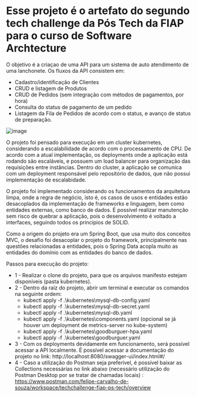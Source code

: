 # Esse projeto é o artefato do segundo tech challenge da Pós Tech da FIAP para o curso de Software Archtecture #

O objetivo é a criaçao de uma API para um sistema de auto atendimento de uma lanchonete.
Os fluxos da API consistem em:
 * Cadastro/identificação de Clientes
 * CRUD e listagem de Produtos
 * CRUD de Pedidos (sem integração com métodos de pagamentos, por hora)
 * Consulta do status de pagamento de um pedido
 * Listagem da Fila de Pedidos de acordo com o status, e avanço de status de preparação.
   
![image](https://github.com/felipecarvalhodesouza/techchallenge/assets/36648569/bd8b1d68-4428-4ff1-880c-649fb2cfa91a)

O projeto foi pensado para execução em um cluster kubernetes, considerando a escalabilidade de acordo com o processamento de CPU.
De acordo com a atual implementação, os deployments onde a aplicação está rodando são escaláveis, e possuem um load balancer para organização das requisições entre instâncias.
Dentro do cluster, a aplicação se comunica com um deployment responsável pelo repositório de dados, que não possui implementação de escalabidade.

O projeto foi implementado considerando os funcionamentos da arquitetura limpa, onde a regra de negócio, isto é, os casos de usos e entidades estão desacoplados da implementação de frameworks e linguagem, bem como entidades externas, como banco de dados.
É possível realizar manutenção sem risco de quebrar a aplicação, pois o desenvolvimento é voltado a interfaces, seguindo todos os princípios de SOLID.

Como a origem do projeto era um Spring Boot, que usa muito dos conceitos MVC, o desafio foi desacoplar o projeto do framework, principalmente nas questões relacionadas a entidades, pois o Spring Data acopla muito as entidades do domínio com as entidades do banco de dados.

Passos para execução do projeto:
* 1 - Realizar o clone do projeto, para que os arquivos manifesto estejam disponíveis (pasta kubernetes).
* 2 - Dentro da raiz do projeto, abrir um terminal e executar os comandos na seguinte ordem:
   * kubectl apply -f .\kubernetes\mysql-db-config.yaml
   * kubectl apply -f .\kubernetes\mysql-db-secret.yaml
   * kubectl apply -f .\kubernetes\mysql-db.yaml
   * kubectl apply -f .\kubernetes\components.yaml (opcional se já houver um deployment de metrics-server no kube-system)
   * kubectl apply -f .\kubernetes\goodburguer-hpa.yaml
   * kubectl apply -f .\kubernetes\goodburguer.yaml
* 3 - Com os deployments devidamente em funcionamento, será possível acessar a API localmente. É possível acessar a documentação do projeto no link:
 http://localhost:8080/swagger-ui/index.html#/
* 4 - Caso a utilização do Postman seja preferível, é possível baixar as Collections necessárias no link abaixo (necessário utilização do Postman Desktop por se tratar de chamadas locais) :
 https://www.postman.com/felipe-carvalho-de-souza/workspace/techchallenge-fiap-ps-tech/overview
